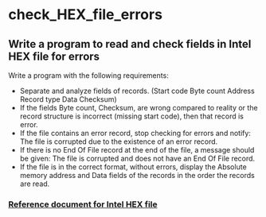 # check_HEX_file_errors
## Write a program to read and check fields in Intel HEX file for errors 
Write a program with the following requirements:
* Separate and analyze fields of records. (Start code Byte count Address Record type Data Checksum)
* If the fields Byte count, Checksum, are wrong compared to reality or the record structure is 
incorrect (missing start code), then that record is error.
* If the file contains an error record, stop checking for errors and notify: The file is corrupted 
due to the existence of an error record.
* If there is no End Of File record at the end of the file, a message should be given: The file is
corrupted and does not have an End Of File record.
* If the file is in the correct format, without errors, display the Absolute memory address and 
Data fields of the records in the order the records are read.
### [Reference document for Intel HEX file](https://en.wikipedia.org/wiki/Intel_HEX) 
